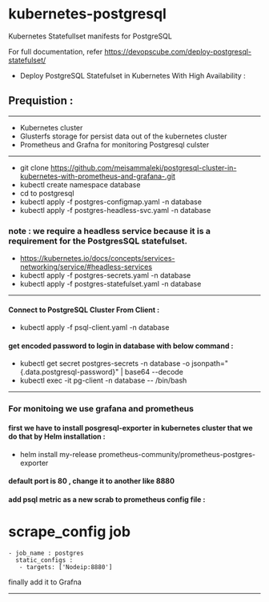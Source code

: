 # kubernetes-postgresql
Kubernetes Statefullset manifests for PostgreSQL

For full documentation, refer https://devopscube.com/deploy-postgresql-statefulset/

- Deploy PostgreSQL Statefulset in Kubernetes With High Availability :
 ## Prequistion :
 ****
 - Kubernetes cluster
 - Glusterfs storage for persist data out of the kubernetes cluster
 - Prometheus and Grafna for monitoring Postgresql culster
 ****
 - git clone https://github.com/meisammaleki/postgresql-cluster-in-kubernetes-with-prometheus-and-grafana-.git
 - kubectl create namespace database
 - cd to postgresql
 - kubectl apply -f postgres-configmap.yaml -n database
 - kubectl apply -f postgres-headless-svc.yaml -n database 
 ### note : we require a headless service because it is a requirement for the PostgresSQL statefulset.
 - https://kubernetes.io/docs/concepts/services-networking/service/#headless-services
 - kubectl apply -f postgres-secrets.yaml -n database
 - kubectl apply -f postgres-statefulset.yaml -n database
 
 ****
 #### Connect to PostgreSQL Cluster From Client :
 - kubectl apply -f psql-client.yaml -n database
 #### get encoded password to login in database with below command :
 - kubectl get secret postgres-secrets -n database -o jsonpath="{.data.postgresql-password}" | base64 --decode
 - kubectl exec -it pg-client -n database -- /bin/bash
 ****
 ### For monitoing we use grafana and prometheus
 #### first we have to install posgresql-exporter in kubernetes cluster that we do that by Helm installation :
 - helm install my-release prometheus-community/prometheus-postgres-exporter
 
#### default port is 80 , change it to another like 8880
#### add psql metric as a new scrab to prometheus config file :

 # scrape_config job
    - job_name : postgres
      static_configs :
       - targets: ['Nodeip:8880']

finally add it to Grafna

****

####

